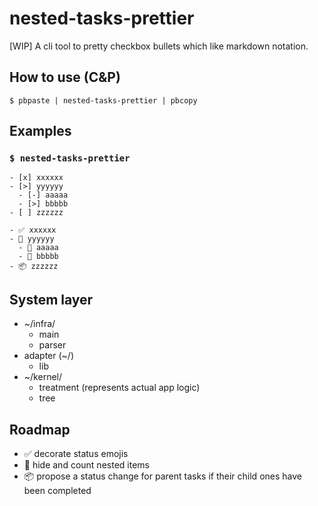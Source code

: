 # nested-tasks-prettier

[WIP] A cli tool to pretty checkbox bullets which like markdown notation.

## How to use (C&P)

```shell
$ pbpaste | nested-tasks-prettier | pbcopy
```

## Examples

### `$ nested-tasks-prettier`

```plain
- [x] xxxxxx
- [>] yyyyyy
  - [-] aaaaa
  - [>] bbbbb
- [ ] zzzzzz
```

```plain
- ✅ xxxxxx
- 🚧 yyyyyy
  - 🛑 aaaaa
  - 🚧 bbbbb
- 📦 zzzzzz
```

## System layer

- ~/infra/
  - main
  - parser
- adapter (~/)
  - lib
- ~/kernel/
  - treatment (represents actual app logic)
  - tree

## Roadmap

- ✅ decorate status emojis
- 🚧 hide and count nested items
- 📦 propose a status change for parent tasks if their child ones have been completed

<!--
- [x] decorate status emojis
- [>] hide and count nested items
- [ ] propose a status change for parent tasks if their child ones have been completed
-->

